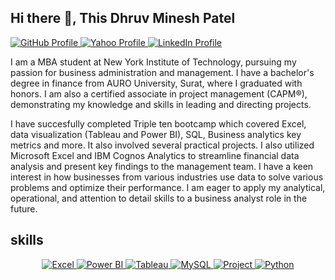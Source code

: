 ## Hi there 👋, This Dhruv Minesh Patel
 
<a href="https://github.com/dpatel2512">
  <img src="https://img.shields.io/badge/GitHub-100000?style=for-the-badge&logo=github&logoColor=white" alt="GitHub Profile">
</a>
<a href="dhruv.patel756@yahoo.com">
  <img src="https://img.shields.io/badge/Yahoo-430297?style=for-the-badge&logo=yahoo&logoColor=white" alt="Yahoo Profile">
</a>
<a href="https://www.linkedin.com/in/dhruv-minesh-patel-89960b231/">
  <img src="https://img.shields.io/badge/LinkedIn-0077B5?style=for-the-badge&logo=linkedin&logoColor=white" alt="LinkedIn Profile">
</a>

I am a MBA student at New York Institute of Technology, pursuing my passion for business administration and management. I have a bachelor's degree in finance from AURO University, Surat, where I graduated with honors. I am also a certified associate in project management (CAPM®), demonstrating my knowledge and skills in leading and directing projects.

I have succesfully completed Triple ten bootcamp which covered Excel, data visualization (Tableau and Power BI), SQL, Business analytics key metrics and more. It also involved several practical projects. I also utilized Microsoft Excel and IBM Cognos Analytics to streamline financial data analysis and present key findings to the management team. I have a keen interest in how businesses from various industries use data to solve various problems and optimize their performance. I am eager to apply my analytical, operational, and attention to detail skills to a business analyst role in the future.

## skills

<div align="center">
  <a href="https://www.microsoft.com/en-us/microsoft-365/excel" target="_blank">
    <img src="https://img.shields.io/badge/Microsoft_Excel-217346?style=for-the-badge&logo=microsoft-excel&logoColor=white" alt="Excel" />
  </a>
  <a href="https://powerbi.microsoft.com/en-us/" target="_blank">
    <img src="https://img.shields.io/badge/Power_BI-F2C80F?style=for-the-badge&logo=powerbi&logoColor=black" alt="Power BI" />
  </a>
    <a href="https://www.tableau.com/" target="_blank">
    <img src="https://img.shields.io/badge/Tableau-E97627?style=for-the-badge&logo=tableau&logoColor=white" alt="Tableau" />
  </a>
  <a href="https://www.mysql.com/" target="_blank">
    <img src="https://img.shields.io/badge/MySQL-005C84?style=for-the-badge&logo=mysql&logoColor=white" alt="MySQL" />
  </a>
    <a href="https://www.microsoft.com/en-us/microsoft-365/project" target="_blank">
    <img src="https://img.shields.io/badge/Microsoft_Project-0078D7?style=for-the-badge&logo=microsoft-project&logoColor=white" alt="Project" />
  </a>
 <a href="https://www.python.org" target="_blank">
  <img src="https://img.shields.io/badge/Python-3776AB?style=for-the-badge&logo=python&logoColor=white" alt="Python" />
</a>
</div>
